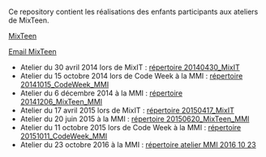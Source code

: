 Ce repository contient les réalisations des enfants participants aux ateliers de MixTeen.

[MixTeen](http://mixteen.github.io/)

[Email MixTeen](mailto://mixteen.lyon@gmail.com)


* Atelier du 30 avril 2014 lors de MixIT : [répertoire 20140430_MixIT](./20140430_MixIT)
* Atelier du 15 octobre 2014 lors de Code Week à la MMI : [répertoire 20141015_CodeWeek_MMI](./20141015_CodeWeek_MMI)
* Atelier du 6 décembre 2014 à la MMI : [répertoire 20141206_MixTeen_MMI](./20141206_MixTeen_MMI)
* Atelier du 17 avril 2015 lors de MixIT : [répertoire 20150417_MixIT](./20150417_MixIT)
* Atelier du 20 juin 2015 à la MMI : [répertoire 20150620_MixTeen_MMI](./20150620_Mixteen_MMI)
* Atelier du 11 octobre 2015 lors de Code Week à la MMI : [répertoire 20151011_CodeWeek_MMI](./20151011_CodeWeek_MMI)
* Atelier du 23 octobre 2016 à la MMI : [répertoire atelier MMI 2016 10 23](./atelier%20MMI%202016%2010%2023)
